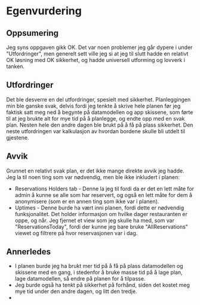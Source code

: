 # Egenvurdering
## Oppsumering
Jeg syns oppgaven gikk OK. Det var noen problemer jeg går dypere i under "Utfordringer", men generelt sett ville jeg si at jeg til slutt hadde en relativt OK løsning med OK sikkerhet, og hadde universell utforming og lovverk i tanken.
## Utfordringer
Det ble desverre en del utfordringer, spesielt med sikkerhet. Planleggingen min ble ganske svak, delvis fordi jeg tenkte å skrive hele planen før jeg faktisk satt meg ned å begynte på datamodellen og app skissene, som førte til at jeg brukte alt for mye tid på å planlegge, og endte opp med en svak plan. Nesten hele den andre dagen ble brukt på å få på plass sikkerhet. Den neste utfordringen var kalkulasjon av hvordan bordene skulle bli utdelt til gjestene.
## Avvik
Grunnet en relativt svak plan, er det ikke mange direkte avvik jeg hadde. Jeg la til noen ting som var nødvendig, men ble ikke inkludert i planen:
- Reservations Holders tab - Denne la jeg til fordi da er det en lett måte for admin å kunne se alle som har reservert, og også en lett måte for dem å anonymisere (som er en annen ting som ikke var i planen).
- Uptimes - Denne burde ha vært inni planen, fordi dette er nødvendig funksjonalitet. Det holder informasjon om hvilke dager restauranten er oppe, og når.
Jeg fjernet et view som jeg skulle ha med, som var "ReservationsToday", fordi der kunne jeg bare bruke "AllReservations" viewet og filtrere på hvor reservasjonen var i dag.
## Annerledes
- I planen burde jeg ha brukt mer tid på å få på plass datamodellen og skissene med en gang, i stedenfor å bruke masse tid på å lage plan, lage datamodellen, så endre på planen for å tilpasse.
- Jeg burde også ha tenkt på sikkerhet på forhånd, siden det kostet meg mye tid under den andre dagen, og litt den tredje.
- 
